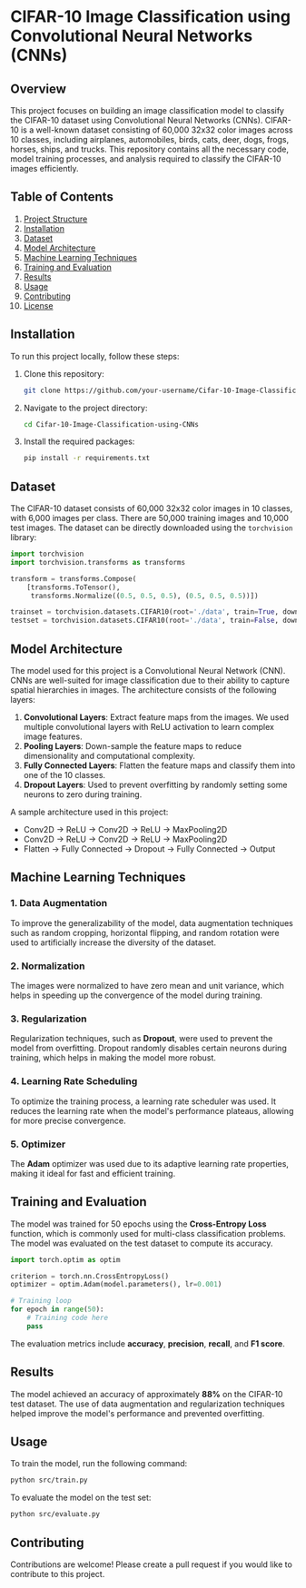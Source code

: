 # CIFAR-10 Image Classification using Convolutional Neural Networks (CNNs)

## Overview

This project focuses on building an image classification model to classify the CIFAR-10 dataset using Convolutional Neural Networks (CNNs). CIFAR-10 is a well-known dataset consisting of 60,000 32x32 color images across 10 classes, including airplanes, automobiles, birds, cats, deer, dogs, frogs, horses, ships, and trucks. This repository contains all the necessary code, model training processes, and analysis required to classify the CIFAR-10 images efficiently.

## Table of Contents
1. [Project Structure](#project-structure)
2. [Installation](#installation)
3. [Dataset](#dataset)
4. [Model Architecture](#model-architecture)
5. [Machine Learning Techniques](#machine-learning-techniques)
6. [Training and Evaluation](#training-and-evaluation)
7. [Results](#results)
8. [Usage](#usage)
9. [Contributing](#contributing)
10. [License](#license)

## Installation

To run this project locally, follow these steps:

1. Clone this repository:
   ```bash
   git clone https://github.com/your-username/Cifar-10-Image-Classification-using-CNNs.git
   ```
2. Navigate to the project directory:
   ```bash
   cd Cifar-10-Image-Classification-using-CNNs
   ```
3. Install the required packages:
   ```bash
   pip install -r requirements.txt
   ```

## Dataset

The CIFAR-10 dataset consists of 60,000 32x32 color images in 10 classes, with 6,000 images per class. There are 50,000 training images and 10,000 test images. The dataset can be directly downloaded using the `torchvision` library:

```python
import torchvision
import torchvision.transforms as transforms

transform = transforms.Compose(
    [transforms.ToTensor(), 
     transforms.Normalize((0.5, 0.5, 0.5), (0.5, 0.5, 0.5))])

trainset = torchvision.datasets.CIFAR10(root='./data', train=True, download=True, transform=transform)
testset = torchvision.datasets.CIFAR10(root='./data', train=False, download=True, transform=transform)
```

## Model Architecture

The model used for this project is a Convolutional Neural Network (CNN). CNNs are well-suited for image classification due to their ability to capture spatial hierarchies in images. The architecture consists of the following layers:

1. **Convolutional Layers**: Extract feature maps from the images. We used multiple convolutional layers with ReLU activation to learn complex image features.
2. **Pooling Layers**: Down-sample the feature maps to reduce dimensionality and computational complexity.
3. **Fully Connected Layers**: Flatten the feature maps and classify them into one of the 10 classes.
4. **Dropout Layers**: Used to prevent overfitting by randomly setting some neurons to zero during training.

A sample architecture used in this project:

- Conv2D -> ReLU -> Conv2D -> ReLU -> MaxPooling2D
- Conv2D -> ReLU -> Conv2D -> ReLU -> MaxPooling2D
- Flatten -> Fully Connected -> Dropout -> Fully Connected -> Output

## Machine Learning Techniques

### 1. **Data Augmentation**
   To improve the generalizability of the model, data augmentation techniques such as random cropping, horizontal flipping, and random rotation were used to artificially increase the diversity of the dataset.

### 2. **Normalization**
   The images were normalized to have zero mean and unit variance, which helps in speeding up the convergence of the model during training.

### 3. **Regularization**
   Regularization techniques, such as **Dropout**, were used to prevent the model from overfitting. Dropout randomly disables certain neurons during training, which helps in making the model more robust.

### 4. **Learning Rate Scheduling**
   To optimize the training process, a learning rate scheduler was used. It reduces the learning rate when the model's performance plateaus, allowing for more precise convergence.

### 5. **Optimizer**
   The **Adam** optimizer was used due to its adaptive learning rate properties, making it ideal for fast and efficient training.

## Training and Evaluation

The model was trained for 50 epochs using the **Cross-Entropy Loss** function, which is commonly used for multi-class classification problems. The model was evaluated on the test dataset to compute its accuracy.

```python
import torch.optim as optim

criterion = torch.nn.CrossEntropyLoss()
optimizer = optim.Adam(model.parameters(), lr=0.001)

# Training loop
for epoch in range(50):
    # Training code here
    pass
```

The evaluation metrics include **accuracy**, **precision**, **recall**, and **F1 score**.

## Results

The model achieved an accuracy of approximately **88%** on the CIFAR-10 test dataset. The use of data augmentation and regularization techniques helped improve the model's performance and prevented overfitting.

## Usage

To train the model, run the following command:

```bash
python src/train.py
```

To evaluate the model on the test set:

```bash
python src/evaluate.py
```

## Contributing

Contributions are welcome! Please create a pull request if you would like to contribute to this project.
